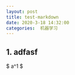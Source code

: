 ```yaml
---
layout: post
title: test-markdown
date: 2020-3-18 14:32:00
categories:  机器学习
---
```


<script type="text/javascript" src="http://cdn.mathjax.org/mathjax/latest/MathJax.js?config=default"></script>

## 1. adfasf
$ a^1 $